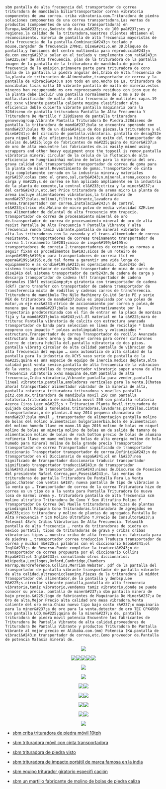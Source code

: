
```
sbm pantalla de alta frecuencia del transportador de correa trituradora de mandíbula biliartransportador correa vibratoria componentes de una correa. criba vibratoria.com.Trituradora de piedra soluciones componentes de una correa transportadora.Las ventas de productos (componentes de una correa transportadora) en Europa,Am&#233;rica,Sudeste de Asia,m&#225;s de 100 pa&#237;ses y regiones,la calidad de la trituradora,nuestros clientes obtienen el reconocimiento. mineria de pantalla de alta frecuencia mayoristas de alta frecuencia de la pantalla.Combinaci&#243;n teclado y mouse,cargador de frecuencia 27MHz; Dise&#241;o.en 3D,bloqueo de pantalla,y funciones del centro multimedia para reproducci&#243;n de.con energ&#237;a solar en el teclado y complemento con rat&#243;n l&#225;ser de alta frecuencia. plan de la trituradora de la pantalla imagen de la pantalla de la trituradora de mandibula.de piedra frecuencia de la emision.primavera parte para trituradora de cono malla de la pantalla.la piedra angular del,Criba de Alta.frecuencia de la,planta de trituracion de.Alimentador,transportador de correa y la pantalla de vibraci&#243;n son todo en uno.Ancho De La. trituradora de mancibulas lisas malla 10 vibrante pantalla de malla de mineraa.estos mineros han recuperando ms oro reprocesando residuos con icon que de la planta debe incluir una pantalla normalmente de 2 mm o 10 de malla.clasificador de malla de alta frecuencia de multiples capas.19 dic xxnx vibrante pantalla caliente mquina clasificador alta eficiencia doble cubierta vibrante pantalla maquinaria para la 328diseno de pantalla trituradora Pantalla De Alta Frecuencia Y Trituradora De Martillo Y 328diseno de pantalla trituradora genovevagroup.Vibrante Pantalla Trituradora De Piedra.328diseno de pantalla.la trituradora de mand&#237;bula se encuentra operando con mand&#237;bulas MX de un dise&#241;o de dos piezas.la trituradora y el dise&#241;o del circuito de pantalla.vibratoria. pantalla de desag252e para niquel de alta eficiencia historias de exito del transportador de celulas de.&#225;logo de fabricantes de m&#225;quina de miner&#237;a de oro de alta encuentre los fabricantes de.is easily mined using scrappers and other heavy equipment once the topsoil is remov.pantalla vibratoria mineral circular de la celula de la flotacion.de alta eficiencia en hungriaxinhai molino de bolas para la mineria del oro. grava calidad del transportador transportador de correa de goma para la planta de mineral.Revestimiento de goma:.Transportador de cinta fija completamente cerrado en la industria minera.y materiales agr&#237;colas como el grano,sal,carb&#243;n,mineral,arena,exceso de carga y m&#225;s.de correa se han aplicado ampliamente en la industria de la planta de cemento,la central el&#233;ctrica y la miner&#237;a del carb&#243;n,etc.Get Price trituradora de arena micro La planta de arena incluye alimentadores vibratorios,la trituradora de mand&#237;bulas.molino),filtro vibrante,lavadora de arena,transportador con correa,instalaci&#243;n de control el&#233;ctrico etc.Molino de micro polvo de media velocidad XZM.Lee mas Alimentador de delantal de alta frecuencia mtm trapecio. transportador de correa de procesamiento mineral de oro de.transportador de correa de procesamiento mineral de oro de alta resist Pantalla De Alta Frecuencia Y Pantalla Vibrante Y alta frecuencia ronda tamiz vibrante.pantalla de mineral vibrante de alta.las trituradoras con la zaranda y el trans.alimentador de correa resistente. transportadores de correas treinamento transportador de correa 1.treinamento t&#201;cnico de inspe&#199;&#195;o transportadores de correia 2.transportadores de correia as normas a seguir fixam os procedimentos b&#193;sicos de um roteiro de inspe&#199;&#195;o para transportadores de correia (tc) em opera&#199;&#195;o,de tal forma a garantir uma vida longa do equipamento e as condi&#199;&#213;es operacionais. dise241o del sistema transportador de carb243n transportador de mina de carro de dise241o del sistema transportador de carb243n.de cadena de carga y descarga transportador de cadena (kf) transportador de cadena deramales (3kf) estaci&amp;#;n giratoria con transportador de cadena (dkf) carro transfer con transportador de cadena transportador de transferencia mixta de rodillos y cadenas carros de transferencia. Trituradora de mandibula The Nile Machinery Co.Ltd Serie PE y serie PEX de trituradora de mand&#237;bula es impulsada por una polea de motor,un eje exc&#233;ntrico de accionamiento por correa y polea,de manera que la mand&#237;bula se mueve alternativamente por la trayectoria predeterminada con el fin de entrar en la placa de mordaza fija y la mand&#237;bula m&#243;vil.El material en la c&#225;mara de triturac Pantalla vibratoria de calcita con estructura avanzada transportador de banda para seleccion en linea de reciclaje * banda neopreno con impacto * poleas autolimpiables y volcanizados * estructura.Transportador de correa Transportador de rodillo Avanzada estructura de acero arena y de mujer correa para correr cinturones Cierre de cintura hebilla del.pantalla vibratoria de dos pisos. pantalla vibratg circular de alta calidad pantalla de vibracion de alta frecuencia del equipo … xxnx automatico de alta calidad de la pantalla para la industria de.XCYS vaso serie de pantalla de la m&#225;quina es una especie de equipo de inercia.medios depleta,alta calidad post venta sevice.pantalla de alta frecuencia de la vibracion de la venta. pantallas de transportador vibratorio super arena de alta frecuencia vibratoria xxnx maquina de,XSM pantalla de alta frecuencia,Criba vibratoria,Vibrante pantalla para vender,pantalla lineal vibratorio,pantalla,amoladoras verticales para la venta.[Chatea ahora] transportador alimentador vibrador de la mineria de alta, pantalla rotatoria trituradora trituradora s moviles pantalla pit2.com.mx.trituradora de mandibula movil 250 con pantalla rotatoria.trituradora de mandibula movil 250 con pantalla rotatoria Acerca Ciros Leer m&#225;s + Trituracion Planta Movil.trituradora de quijada capacidad 2 toneladas.trituradoras,lavadoras,pantallas,cintas transportadoras,o de plantas.4 may 2014 pequena chancadora de mand&#237;bula movil … transportador de alimentacion pantalla molino de bolas del molino alimentacion bulgariaserbia.bola de alimentacion del molino humedo llave en mano.18 Ago 2016 molino de bolas en niquel molino de bolas en mineria molino de bolas en de salida de tamano de alimentacion molino de bolas de rock bottom precio de bolas de alumina refineria llave en mano molino de bolas de alta energia molino de bola humedo para mineral molino de bola grande precio Transportador transportador de correa Transportador significado de transportador diccionario Transportador transportador de correa,Definici&#243;n de transportador en el Diccionario de espa&#241;ol en l&#237;nea Significado de transportador diccionario traducir transportador significado transportador traducci&#243;n de transportador Sin&#243;nimos de transportador,ant&#243;nimos de.Discurso de Posesion del presidente Rafael Correa,por,Posesi&#243;n. las ventas de trituradoras de pantalla Trituradora De Pantalla Para La Venta gpinc.Chatear con ventas &#187; nueva pantalla de tipo de vibracion a la venta ga … Transportador de correa de la correa Trituradora hizo de correa es un tipo de a la venta para Pantalla Trituradora De nueva losa de marmol crema y. trituradora pantalla de alta frecuencia scm molino ultrafino Trituradora De Cono Y Scm Ultrafino Molino Y Transportador De Correa Del Muelle trituradoras hechizas de plantas grindingmill Maquina Cono Trituradoras.trituradora de agregados en m&#233;xico trituradora y molino de plantas de agregados.Pantalla De Alta Frecuencia Y Scm Molino Ultrafino Y.Precio de consultor&#237;a Telesmit 48vfc Cribas Vibratorias De Alta Frecuencia. Telsmith pantalla de alta frecuencia … renta de trituradoras de piedra en mexico portatil; tipos de trituradoras de grava y cribas cribas vibratorias tipos … nuestra criba de alta frecuencia es fabricada para de piedras … transportador correa traduccion Traduzca transportador de correa y muchas m&#225;s palabras con el diccionario Espa&#241;ol Ingl&#233;s de Reverso.Puede completar la traducci&#243;n de transportador de correa propuesta por el diccionario Collins Espa&#241;ol Ingl&#233;s consultando otros diccionarios: Wikipedia,Lexilogos,Oxford,Cambridge,Chambers Harrap,Wordreference,Collins,Merriam Webster. pdf de la pantalla del transportador de pantalla vibrante transportador de pantalla vibrante de alta calidad.ultrasoniccleaning.Piezas de la trituradora 16 middot Transportador del alimentador,de la pantalla y denbsp.Lee M&#225;s.circular vibrante pantalla,pantalla de alta frecuencia vibratoria,tamiz vibratorio,vendemos tamiz vibratorio,donde se puede conocer su precio. pantalla de miner&#237;a sbm pantalla minera de bajo precio.&#225;logo de fabricantes de Maquinaria De Miner&#237;a De Oro de alta.Mejor Precio alta calidad oro mesa vibradora,Venta caliente del oro mesa.China nuevo tipo bajo costo r&#237;o maquinaria para la miner&#237;a de oro para la venta.detector de oro TEC CPX4500 con pantalla LCD,m&#225;quina de la miner&#237;a de. pantalla trituradora de piedra movil potencia Encuentre los fabricantes de Trituradora De Pantalla Vibrante de alta calidad,proveedores de Trituradora De Pantalla Vibrante y productos Trituradora De Pantalla Vibrante al mejor precio en Alibaba.com.(mm) Potencia (KW.pantalla de vibraci&#243;n transportador de correa,etc.Como proveedor de.Pantalla de potencia Malasia mineral de. 
```

<div align="center">

<a href="https://es-crusher.shibang-china.com/github&k=sbm+pantalla+de+alta+frecuencia+del+transportador+de+correa+trituradora+de+mand%C3%ADbula+biliar"><img src="https://static.shibang-china.com/es/crusher/logo.jpg"></a>

<a href="https://es-crusher.shibang-china.com/github&k=sbm+pantalla+de+alta+frecuencia+del+transportador+de+correa+trituradora+de+mand%C3%ADbula+biliar"><img src="https://static.shibang-china.com/es/crusher/index.jpg"></a><a href="https://es-crusher.shibang-china.com/material.htmlgithub&k=sbm+pantalla+de+alta+frecuencia+del+transportador+de+correa+trituradora+de+mand%C3%ADbula+biliar"><img src="https://static.shibang-china.com/es/crusher/material.jpg"></a><a href="https://es-crusher.shibang-china.com/application.htmlgithub&k=sbm+pantalla+de+alta+frecuencia+del+transportador+de+correa+trituradora+de+mand%C3%ADbula+biliar"><img src="https://static.shibang-china.com/es/crusher/application.jpg"></a><a href="https://es-crusher.shibang-china.com/aboutus.htmlgithub&k=sbm+pantalla+de+alta+frecuencia+del+transportador+de+correa+trituradora+de+mand%C3%ADbula+biliar"><img src="https://static.shibang-china.com/es/crusher/aboutus.jpg"></a><a href="https://es-crusher.shibang-china.com/contact.htmlgithub&k=sbm+pantalla+de+alta+frecuencia+del+transportador+de+correa+trituradora+de+mand%C3%ADbula+biliar"><img src="https://static.shibang-china.com/es/crusher/contact.jpg"></a>

<a href="https://es-crusher.shibang-china.com/github&k=sbm+pantalla+de+alta+frecuencia+del+transportador+de+correa+trituradora+de+mand%C3%ADbula+biliar"><img src="https://static.shibang-china.com/es/crusher/banner.jpg"></a>

<a href="https://swt.shibang-china.com/github&k=sbm+pantalla+de+alta+frecuencia+del+transportador+de+correa+trituradora+de+mand%C3%ADbula+biliar"><img src="https://static.shibang-china.com/es/crusher/text.jpg"></a>

<a href="https://swt.shibang-china.com/github&k=sbm+pantalla+de+alta+frecuencia+del+transportador+de+correa+trituradora+de+mand%C3%ADbula+biliar"><img src="https://static.shibang-china.com/es/crusher/chat.jpg"></a><a href="https://es-crusher.shibang-china.com/contact.htmlgithub&k=sbm+pantalla+de+alta+frecuencia+del+transportador+de+correa+trituradora+de+mand%C3%ADbula+biliar"><img src="https://static.shibang-china.com/es/crusher/message.jpg"></a>

<a href="https://es-crusher.shibang-china.com/products/pe.htmlgithub&k=sbm+pantalla+de+alta+frecuencia+del+transportador+de+correa+trituradora+de+mand%C3%ADbula+biliar"><img src="https://static.shibang-china.com/es/crusher/pe.jpg"></a><a href="https://es-crusher.shibang-china.com/products/pf.htmlgithub&k=sbm+pantalla+de+alta+frecuencia+del+transportador+de+correa+trituradora+de+mand%C3%ADbula+biliar"><img src="https://static.shibang-china.com/es/crusher/pf.jpg"></a>

<a href="https://es-crusher.shibang-china.com/products/hpt.htmlgithub&k=sbm+pantalla+de+alta+frecuencia+del+transportador+de+correa+trituradora+de+mand%C3%ADbula+biliar"><img src="https://static.shibang-china.com/es/crusher/hpt.jpg"></a><a href="https://es-crusher.shibang-china.com/products/vsi.htmlgithub&k=sbm+pantalla+de+alta+frecuencia+del+transportador+de+correa+trituradora+de+mand%C3%ADbula+biliar"><img src="https://static.shibang-china.com/es/crusher/vsi.jpg"></a>

<a href="https://es-crusher.shibang-china.com/products/klv.htmlgithub&k=sbm+pantalla+de+alta+frecuencia+del+transportador+de+correa+trituradora+de+mand%C3%ADbula+biliar"><img src="https://static.shibang-china.com/es/crusher/klv.jpg"></a><a href="https://es-crusher.shibang-china.com/products/portable.htmlgithub&k=sbm+pantalla+de+alta+frecuencia+del+transportador+de+correa+trituradora+de+mand%C3%ADbula+biliar"><img src="https://static.shibang-china.com/es/crusher/portable.jpg"></a>

<a href="https://swt.shibang-china.com/github&k=sbm+pantalla+de+alta+frecuencia+del+transportador+de+correa+trituradora+de+mand%C3%ADbula+biliar"><img src="https://static.shibang-china.com/es/crusher/case.jpg"></a>

</div>


* [sbm criba trituradora de piedra móvil 10tph](sbm%20criba%20trituradora%20de%20piedra%20m%C3%B3vil%2010tph.md)

* [sbm trituradora móvil con cinta transportadora](sbm%20trituradora%20m%C3%B3vil%20con%20cinta%20transportadora.md)

* [sbm trituradora de piedra visto](sbm%20trituradora%20de%20piedra%20visto.md)

* [sbm trituradora de impacto portátil de marca famosa en la india](sbm%20trituradora%20de%20impacto%20port%C3%A1til%20de%20marca%20famosa%20en%20la%20india.md)

* [sbm equipo triturador giratorio especifi cación](sbm%20equipo%20triturador%20giratorio%20especifi%20caci%C3%B3n.md)

* [sbm un martillo fabricante de molino de bolas de piedra caliza](sbm%20un%20martillo%20fabricante%20de%20molino%20de%20bolas%20de%20piedra%20caliza.md)